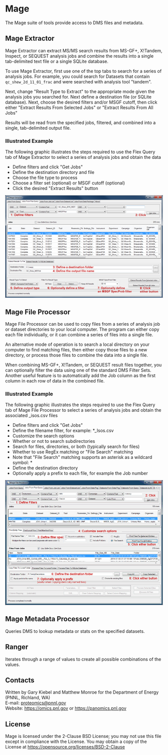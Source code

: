 # Mage

The Mage suite of tools provide access to DMS files and metadata.

## Mage Extractor

Mage Extractor can extract MS/MS search results from MS-GF+, X!Tandem, 
Inspect, or SEQUEST analysis jobs and combine the results into a single 
tab-delimited text file or a single SQLite database.

To use Mage Extractor, first use one of the top tabs to search for 
a series of analysis jobs.  For example, you could search for 
Datasets that contain `qc_shew_2d_11_01_frac` and were searched
with analysis tool "tandem".

Next, change "Result Type to Extract" to the appropriate mode given
the analysis jobs you searched for.  Next define a destination 
file (or SQLite database).  Next, choose the desired filters and/or 
MSGF cutoff, then click either "Extract Results From Selected Jobs" or 
"Extract Results From All Jobs"

Results will be read from the specified jobs, filtered, and
combined into a single, tab-delimited output file.

### Illustrated Example

The following graphic illustrates the steps required to use the Flex Query tab of Mage Extractor to select a series of analysis jobs and obtain the data
* Define filters and click "Get Jobs"
* Define the destination directory and file
* Choose the file type to process
* Choose a filter set (optional) or MSGF cutoff (optional)
* Click the desired "Extract Results" button

![Mage Extractor Directions](https://github.com/PNNL-Comp-Mass-Spec/Mage/blob/master/Docs/Mage_Extractor_StepByStep_Directions.png)

## Mage File Processor

Mage File Processor can be used to copy files from a series of 
analysis job or dataset directories to your local computer.  The program
can either copy each file individually, or it can combine a series of
files into a single file.

An alternative mode of operation is to search a local directory on
your computer to find matching files, then either copy those files
to a new directory, or process those files to combine the data into a
single file.

When combining MS-GF+, X!Tandem, or SEQUEST result files together, you can 
optionally filter the data using one of the standard DMS Filter Sets.
Another useful feature is to automatically add the Job column as the
first column in each row of data in the combined file.

### Illustrated Example

The following graphic illustrates the steps required to use the Flex Query tab of Mage File Processor 
to select a series of analysis jobs and obtain the associated _isos.csv files
* Define filters and click "Get Jobs"
* Define the filename filter, for example: *_Isos.csv
* Customize the search options
* Whether or not to search subdirectories
* Search for files, directories, or both (typically search for files)
* Whether to use RegEx matching or "File Search" matching
* Note that "File Search" matching supports an asterisk as a wildcard symbol: *
* Define the destination directory
* Optionally apply a prefix to each file, for example the Job number

![Mage File Processor Directions](https://github.com/PNNL-Comp-Mass-Spec/Mage/blob/master/Docs/Mage_FileProcessor_StepByStep_Directions.png)

## Mage Metadata Processor

Queries DMS to lookup metadata or stats on the specified datasets.

## Ranger

Iterates through a range of values to create all possible combinations of the values.

## Contacts

Written by Gary Kiebel and Matthew Monroe for the Department of Energy (PNNL, Richland, WA) \
E-mail: proteomics@pnnl.gov \
Website: https://omics.pnl.gov or https://panomics.pnl.gov

## License

Mage is licensed under the 2-Clause BSD License; 
you may not use this file except in compliance with the License.  You may obtain 
a copy of the License at https://opensource.org/licenses/BSD-2-Clause

